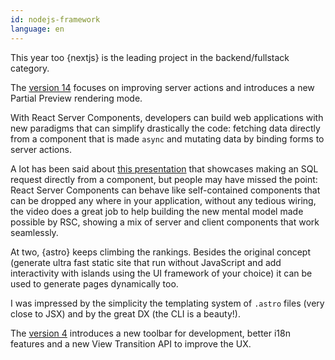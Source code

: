 ```yaml
---
id: nodejs-framework
language: en
---
```


This year too {nextjs} is the leading project in the backend/fullstack category.

The [version 14](https://nextjs.org/blog/next-14) focuses on improving server actions and introduces a new Partial Preview rendering mode.

With React Server Components, developers can build web applications with new paradigms that can simplify drastically the code: fetching data directly from a component that is made `async` and mutating data by binding forms to server actions.

A lot has been said about [this presentation](https://www.youtube.com/watch?v=9CN9RCzznZc&t=0s) that showcases making an SQL request directly from a component, but people may have missed the point: React Server Components can behave like self-contained components that can be dropped any where in your application, without any tedious wiring, the video does a great job to help building the new mental model made possible by RSC, showing a mix of server and client components that work seamlessly.

At two, {astro} keeps climbing the rankings. Besides the original concept (generate ultra fast static site that run without JavaScript and add interactivity with islands using the UI framework of your choice) it can be used to generate pages dynamically too.

I was impressed by the simplicity the templating system of `.astro` files (very close to JSX) and by the great DX (the CLI is a beauty!).

The [version 4](https://astro.build/blog/astro-4/) introduces a new toolbar for development, better i18n features and a new View Transition API to improve the UX.